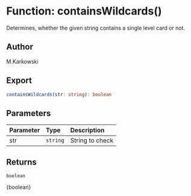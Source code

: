 # Function: containsWildcards()

Determines, whether the given string contains a single level card or not.

## Author

M.Karkowski

## Export

```ts
containsWildcards(str: string): boolean
```

## Parameters

| Parameter | Type     | Description     |
| :-------- | :------- | :-------------- |
| str       | `string` | String to check |

## Returns

`boolean`

{boolean}
